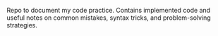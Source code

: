 Repo to document my code practice. Contains implemented code and useful notes on common mistakes, syntax tricks, and problem-solving strategies.